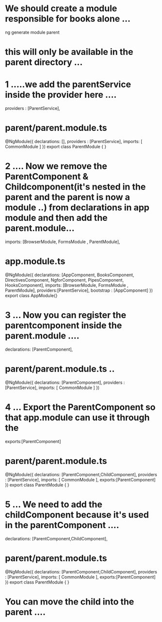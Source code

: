 # We should create a module responsible for books alone ... 


ng generate module parent

# this will only be available in the parent directory ... 

# 1 .....we add the parentService inside the provider here ....

providers : [ParentService],



# parent/parent.module.ts 

@NgModule({
  declarations: [],
  providers : [ParentService],
  imports: [
    CommonModule
  ]
})
export class ParentModule { }


# 2 .... Now we remove the ParentComponent & Childcomponent(it's nested in the parent and the parent is now a module ..) from declarations in app module and then add the parent.module...
imports: [BrowserModule, FormsModule , ParentModule],

# app.module.ts 

@NgModule({
    declarations: [AppComponent, BooksComponent, DirectivesComponent, NgforComponent, PipesComponent,  HooksComponent], 
    imports: [BrowserModule, FormsModule , ParentModule],
    providers:[ParentService],
    bootstrap : [AppComponent]
})
export class AppModule{}



# 3 ... Now you can register the parentcomponent inside the parent.module .... 
  declarations: [ParentComponent],

# parent/parent.module.ts ..
@NgModule({
  declarations: [ParentComponent],
  providers : [ParentService],
  imports: [
    CommonModule
  ]
})



# 4 ... Export the ParentComponent so that app.module can use it through the <app-parent></app-parent>
exports:[ParentComponent]
# parent/parent.module.ts

@NgModule({
  declarations: [ParentComponent,ChildComponent],
  providers : [ParentService],
  imports: [
    CommonModule
  ],
  exports:[ParentComponent]
})
export class ParentModule { }

# 5 ... We need to add the childComponent because it's used in the parentComponent .... 
 declarations: [ParentComponent,ChildComponent],
# parent/parent.module.ts

@NgModule({
  declarations: [ParentComponent,ChildComponent],
  providers : [ParentService],
  imports: [
    CommonModule
  ],
  exports:[ParentComponent]
})
export class ParentModule { }


# You can move the child into the parent ....








